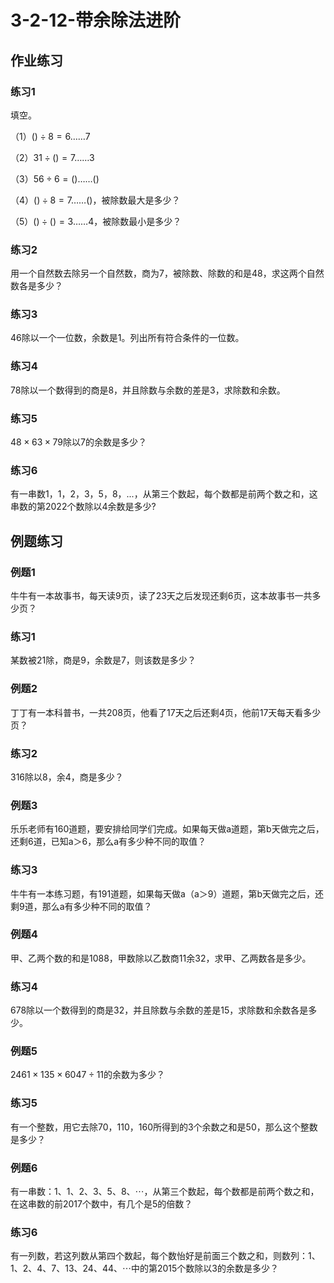 # 3-2-12-带余除法进阶

## 作业练习

### 练习1

填空。


（1）$()\div8=6……7$

（2）$31\div()=7……3$

（3）$56\div6=()……()$

（4）$()\div8=7……()$，被除数最大是多少？

（5）$()\div()=3……4$，被除数最小是多少？



### 练习2

用一个自然数去除另一个自然数，商为7，被除数、除数的和是48，求这两个自然数各是多少？



### 练习3

46除以一个一位数，余数是1。列出所有符合条件的一位数。



### 练习4

78除以一个数得到的商是8，并且除数与余数的差是3，求除数和余数。



### 练习5

$48\times63\times79$除以7的余数是多少？



### 练习6

有一串数1，1，2，3，5，8，...，从第三个数起，每个数都是前两个数之和，这串数的第2022个数除以4余数是多少?




## 例题练习

### 例题1

牛牛有一本故事书，每天读9页，读了23天之后发现还剩6页，这本故事书一共多少页？



### 练习1

某数被21除，商是9，余数是7，则该数是多少？



### 例题2

丁丁有一本科普书，一共208页，他看了17天之后还剩4页，他前17天每天看多少页？



### 练习2

316除以8，余4，商是多少？



### 例题3

乐乐老师有160道题，要安排给同学们完成。如果每天做a道题，第b天做完之后，还剩6道，已知a＞6，那么a有多少种不同的取值？



### 练习3

牛牛有一本练习题，有191道题，如果每天做a（a＞9）道题，第b天做完之后，还剩9道，那么a有多少种不同的取值？



### 例题4

甲、乙两个数的和是1088，甲数除以乙数商11余32，求甲、乙两数各是多少。



### 练习4

678除以一个数得到的商是32，并且除数与余数的差是15，求除数和余数各是多少。



### 例题5

$2461\times135\times6047\div11$的余数为多少？



### 练习5

有一个整数，用它去除70，110，160所得到的3个余数之和是50，那么这个整数是多少？



### 例题6

有一串数：1、1、2、3、5、8、⋯，从第三个数起，每个数都是前两个数之和，在这串数的前2017个数中，有几个是5的倍数？



### 练习6

有一列数，若这列数从第四个数起，每个数怡好是前面三个数之和，则数列：1、1、2、4、7、13、24、44、⋯中的第2015个数除以3的余数是多少？

